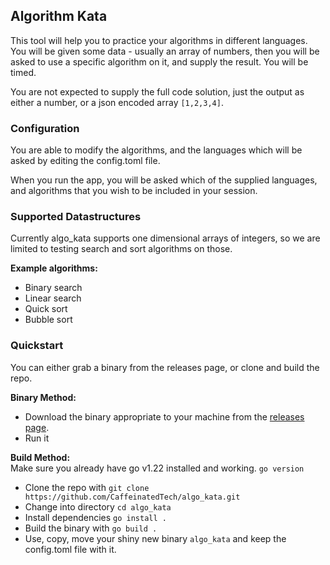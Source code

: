## Algorithm Kata
This tool will help you to practice your algorithms in different languages.
You will be given some data - usually an array of numbers, then you will be asked
to use a specific algorithm on it, and supply the result.  You will be timed.

You are not expected to supply the full code solution, just the output as either
a number, or a json encoded array `[1,2,3,4]`.

### Configuration
You are able to modify the algorithms, and the languages which will be asked
by editing the config.toml file.

When you run the app, you will be asked which of the supplied languages, and
algorithms that you wish to be included in your session.

### Supported Datastructures
Currently algo_kata supports one dimensional arrays of integers,
so we are limited to testing search and sort algorithms on those.

**Example algorithms:**  
* Binary search
* Linear search
* Quick sort
* Bubble sort

### Quickstart
You can either grab a binary from the releases page, or clone and build the repo.

**Binary Method:**  
* Download the binary appropriate to your machine from the [releases page](https://github.com/CaffeinatedTech/algo_kata/releases/latest).
* Run it

**Build Method:**  
Make sure you already have go v1.22 installed and working. `go version`  
* Clone the repo with `git clone https://github.com/CaffeinatedTech/algo_kata.git`
* Change into directory `cd algo_kata`
* Install dependencies `go install .`
* Build the binary with `go build .`
* Use, copy, move your shiny new binary `algo_kata` and keep the config.toml file with it.

